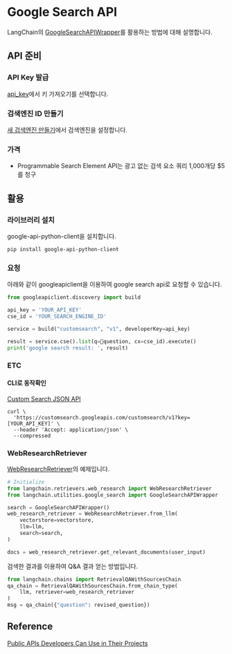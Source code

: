 # Google Search API

LangChain의 [GoogleSearchAPIWrapper](https://api.python.langchain.com/en/latest/utilities/langchain.utilities.google_search.GoogleSearchAPIWrapper.html#)를 활용하는 방법에 대해 설명합니다.

## API 준비
### API Key 발급

[api_key](https://developers.google.com/custom-search/docs/paid_element?hl=ko#api_key)에서 키 가져오기를 선택합니다.

### 검색엔진 ID 만들기

[새 검색엔진 만들기](https://programmablesearchengine.google.com/controlpanel/create?hl=ko)에서 검색엔진을 설정합니다.


### 가격
- Programmable Search Element API는 광고 없는 검색 요소 쿼리 1,000개당 $5를 청구


## 활용

### 라이브러리 설치

google-api-python-client을 설치합니다.

```text
pip install google-api-python-client
```

### 요청

아래와 같이 googleapiclient을 이용하여 google search api로 요청할 수 있습니다.

```python
from googleapiclient.discovery import build

api_key = 'YOUR_API_KEY'
cse_id = 'YOUR_SEARCH_ENGINE_ID'

service = build("customsearch", "v1", developerKey=api_key)

result = service.cse().list(q=question, cx=cse_id).execute()
print('google search result: ', result)
```

### ETC

#### CLI로 동작확인

[Custom Search JSON API](https://developers.google.com/custom-search/v1/introduction?hl=ko)

```text
curl \
  'https://customsearch.googleapis.com/customsearch/v1?key=[YOUR_API_KEY]' \
  --header 'Accept: application/json' \
  --compressed
```

### WebResearchRetriever

[WebResearchRetriever](https://python.langchain.com/docs/modules/data_connection/retrievers/web_research)의 예제입니다.

```python
# Initialize
from langchain.retrievers.web_research import WebResearchRetriever
from langchain.utilities.google_search import GoogleSearchAPIWrapper

search = GoogleSearchAPIWrapper()
web_research_retriever = WebResearchRetriever.from_llm(
    vectorstore=vectorstore,
    llm=llm,
    search=search,
)

docs = web_research_retriever.get_relevant_documents(user_input)
```

검색한 결과를 이용하여 Q&A 결과 얻는 방법입니다.

```python
from langchain.chains import RetrievalQAWithSourcesChain
qa_chain = RetrievalQAWithSourcesChain.from_chain_type(
    llm, retriever=web_research_retriever
)
msg = qa_chain({"question": revised_question})
```

## Reference

[Public APIs Developers Can Use in Their Projects](https://ijaycent.hashnode.dev/public-apis-developers-can-use-in-their-projects)

